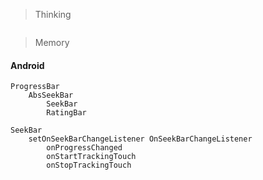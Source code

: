 > Thinking

```

```

> Memory

#### Android

```
ProgressBar
    AbsSeekBar
        SeekBar
        RatingBar

SeekBar
    setOnSeekBarChangeListener OnSeekBarChangeListener
        onProgressChanged
        onStartTrackingTouch
        onStopTrackingTouch

```

